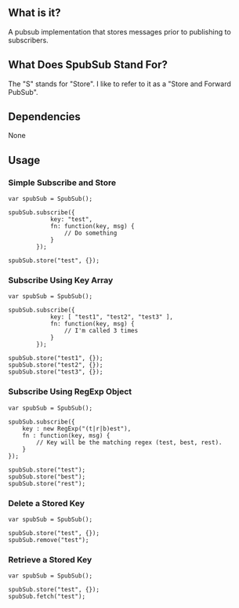 ## What is it?

A pubsub implementation that stores messages prior to publishing to 
subscribers.  

## What Does SpubSub Stand For?

The "S" stands for "Store".  I like to refer to it as a "Store and Forward 
PubSub".

## Dependencies

None

## Usage

### Simple Subscribe and Store
```
var spubSub = SpubSub();

spubSub.subscribe({
			key: "test",
			fn: function(key, msg) {
				// Do something
			}
		});
		
spubSub.store("test", {});		
```

### Subscribe Using Key Array
```
var spubSub = SpubSub();

spubSub.subscribe({
			key: [ "test1", "test2", "test3" ],
			fn: function(key, msg) {
				// I'm called 3 times
			}
		});		
		
spubSub.store("test1", {});
spubSub.store("test2", {});
spubSub.store("test3", {});		
```

### Subscribe Using RegExp Object
```
var spubSub = SpubSub();

spubSub.subscribe({
	key : new RegExp("(t|r|b)est"),
	fn : function(key, msg) {
		// Key will be the matching regex (test, best, rest).
	}
});

spubSub.store("test");
spubSub.store("best");
spubSub.store("rest");		
```



### Delete a Stored Key
```
var spubSub = SpubSub();
		
spubSub.store("test", {});
spubSub.remove("test");
```

### Retrieve a Stored Key
```
var spubSub = SpubSub();
		
spubSub.store("test", {});
spubSub.fetch("test");
```